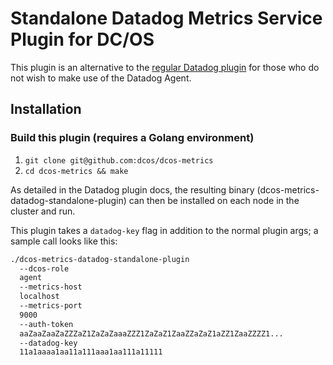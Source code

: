 # Standalone Datadog Metrics Service Plugin for DC/OS

This plugin is an alternative to the [regular Datadog plugin](https://github.com/dcos/dcos-metrics/plugins/datadog) for
those who do not wish to make use of the Datadog Agent.

## Installation

### Build this plugin (requires a Golang environment)
1. `git clone git@github.com:dcos/dcos-metrics`
1. `cd dcos-metrics && make`

As detailed in the Datadog plugin docs, the resulting binary (dcos-metrics-datadog-standalone-plugin) can then be
installed on each node in the cluster and run.

This plugin takes a `datadog-key` flag in addition to the normal plugin args; a sample call looks like this:

```bash
./dcos-metrics-datadog-standalone-plugin
  --dcos-role
  agent
  --metrics-host
  localhost
  --metrics-port
  9000
  --auth-token
  aaZaaZaaZaZZZaZ1ZaZaZaaaZZZ1ZaZaZ1ZaaZZaZaZ1aZZ1ZaaZZZZ1...
  --datadog-key
  11a1aaaa1aa11a111aaa1aa111a11111